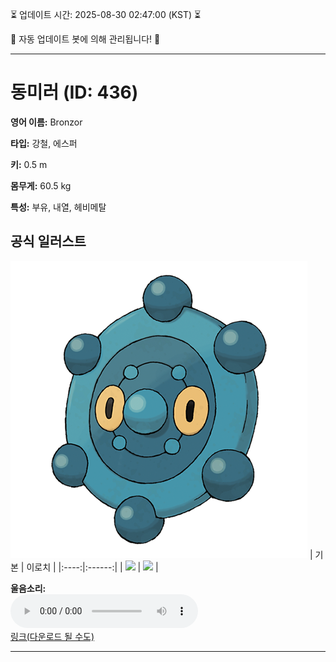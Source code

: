 
⏳ 업데이트 시간: 2025-08-30 02:47:00 (KST) ⏳

🤖 자동 업데이트 봇에 의해 관리됩니다! 🤖

---

# 동미러 (ID: 436)
**영어 이름:** Bronzor

**타입:** 강철, 에스퍼

**키:** 0.5 m

**몸무게:** 60.5 kg

**특성:** 부유, 내열, 헤비메탈

## 공식 일러스트
![](https://raw.githubusercontent.com/PokeAPI/sprites/master/sprites/pokemon/other/official-artwork/436.png)
| 기본 | 이로치 |
|:----:|:------:|
| <img src="http://play.pokemonshowdown.com/sprites/ani/bronzor.gif" width="200"> | <img src="http://play.pokemonshowdown.com/sprites/ani-shiny/bronzor.gif" width="200"> |

**울음소리:**<br><audio controls src="https://raw.githubusercontent.com/PokeAPI/cries/main/cries/pokemon/latest/436.ogg"></audio><br> [링크(다운로드 될 수도)](https://raw.githubusercontent.com/PokeAPI/cries/main/cries/pokemon/latest/436.ogg)


---
